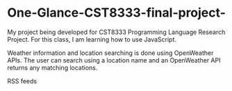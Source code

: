 # One-Glance-CST8333-final-project-
My project being developed for CST8333 Programming Language Research Project. For this class, I am learning how to use JavaScript.

Weather information and location searching is done using OpenWeather APIs. The user can search using a location name and an OpenWeather API returns any matching locations.

RSS feeds
